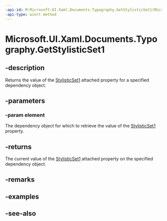```yaml
---
-api-id: M:Microsoft.UI.Xaml.Documents.Typography.GetStylisticSet1(Microsoft.UI.Xaml.DependencyObject)
-api-type: winrt method
---
```


<!-- Method syntax
public bool GetStylisticSet1(Windows.UI.Xaml.DependencyObject element)
-->

# Microsoft.UI.Xaml.Documents.Typography.GetStylisticSet1

## -description
Returns the value of the [StylisticSet1](/uwp/api/microsoft.ui.xaml.documents.typography#xaml-attached-properties) attached property for a specified dependency object.

## -parameters
### -param element
The dependency object for which to retrieve the value of the [StylisticSet1](/uwp/api/microsoft.ui.xaml.documents.typography#xaml-attached-properties) property.

## -returns
The current value of the [StylisticSet1](/uwp/api/microsoft.ui.xaml.documents.typography#xaml-attached-properties) attached property on the specified dependency object.

## -remarks

## -examples

## -see-also

